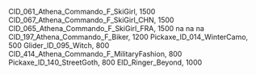 CID_061_Athena_Commando_F_SkiGirl, 1500
CID_067_Athena_Commando_F_SkiGirl_CHN, 1500
CID_065_Athena_Commando_F_SkiGirl_FRA, 1500
na
na
na
CID_197_Athena_Commando_F_Biker, 1200
Pickaxe_ID_014_WinterCamo, 500
Glider_ID_095_Witch, 800
CID_414_Athena_Commando_F_MilitaryFashion, 800
Pickaxe_ID_140_StreetGoth, 800
EID_Ringer_Beyond, 1000